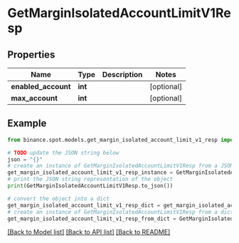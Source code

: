 # GetMarginIsolatedAccountLimitV1Resp


## Properties

Name | Type | Description | Notes
------------ | ------------- | ------------- | -------------
**enabled_account** | **int** |  | [optional] 
**max_account** | **int** |  | [optional] 

## Example

```python
from binance.spot.models.get_margin_isolated_account_limit_v1_resp import GetMarginIsolatedAccountLimitV1Resp

# TODO update the JSON string below
json = "{}"
# create an instance of GetMarginIsolatedAccountLimitV1Resp from a JSON string
get_margin_isolated_account_limit_v1_resp_instance = GetMarginIsolatedAccountLimitV1Resp.from_json(json)
# print the JSON string representation of the object
print(GetMarginIsolatedAccountLimitV1Resp.to_json())

# convert the object into a dict
get_margin_isolated_account_limit_v1_resp_dict = get_margin_isolated_account_limit_v1_resp_instance.to_dict()
# create an instance of GetMarginIsolatedAccountLimitV1Resp from a dict
get_margin_isolated_account_limit_v1_resp_from_dict = GetMarginIsolatedAccountLimitV1Resp.from_dict(get_margin_isolated_account_limit_v1_resp_dict)
```
[[Back to Model list]](../README.md#documentation-for-models) [[Back to API list]](../README.md#documentation-for-api-endpoints) [[Back to README]](../README.md)


